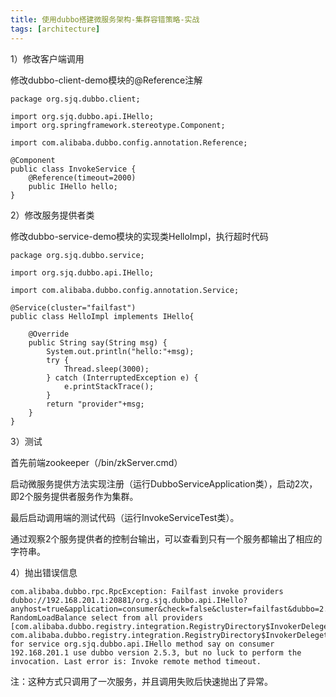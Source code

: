 ```yaml
---
title: 使用dubbo搭建微服务架构-集群容错策略-实战
tags: [architecture]
---
```


1）修改客户端调用

修改dubbo-client-demo模块的@Reference注解

```
package org.sjq.dubbo.client;

import org.sjq.dubbo.api.IHello;
import org.springframework.stereotype.Component;

import com.alibaba.dubbo.config.annotation.Reference;

@Component
public class InvokeService {
    @Reference(timeout=2000)
    public IHello hello;
}
```

2）修改服务提供者类

修改dubbo-service-demo模块的实现类HelloImpl，执行超时代码

```
package org.sjq.dubbo.service;

import org.sjq.dubbo.api.IHello;

import com.alibaba.dubbo.config.annotation.Service;

@Service(cluster="failfast")
public class HelloImpl implements IHello{

    @Override
    public String say(String msg) {
        System.out.println("hello:"+msg);
        try {
            Thread.sleep(3000);
        } catch (InterruptedException e) {
            e.printStackTrace();
        }
        return "provider"+msg;
    }
}
```

3）测试

首先前端zookeeper（/bin/zkServer.cmd）

启动微服务提供方法实现注册（运行DubboServiceApplication类），启动2次，即2个服务提供者服务作为集群。

最后启动调用端的测试代码（运行InvokeServiceTest类）。

通过观察2个服务提供者的控制台输出，可以查看到只有一个服务都输出了相应的字符串。

4）抛出错误信息

```
com.alibaba.dubbo.rpc.RpcException: Failfast invoke providers dubbo://192.168.201.1:20881/org.sjq.dubbo.api.IHello?anyhost=true&application=consumer&check=false&cluster=failfast&dubbo=2.5.3&interface=org.sjq.dubbo.api.IHello&methods=say&pid=1416&side=consumer&timeout=2000&timestamp=1532352223171 RandomLoadBalance select from all providers [com.alibaba.dubbo.registry.integration.RegistryDirectory$InvokerDelegete@6cc0bcf6, com.alibaba.dubbo.registry.integration.RegistryDirectory$InvokerDelegete@29539e36] for service org.sjq.dubbo.api.IHello method say on consumer 192.168.201.1 use dubbo version 2.5.3, but no luck to perform the invocation. Last error is: Invoke remote method timeout.
```

注：这种方式只调用了一次服务，并且调用失败后快速抛出了异常。